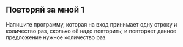 ## Повторяй за мной 1

Напишите программу, которая на вход принимает одну строку и количество раз, сколько её надо повторить; и повторяет данное предложение нужное количество раз.